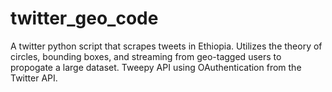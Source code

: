 # twitter_geo_code
A twitter python script that scrapes tweets in Ethiopia. Utilizes the theory of circles, bounding boxes, and streaming from geo-tagged users to propogate a large dataset. Tweepy API using OAuthentication from the Twitter API.
